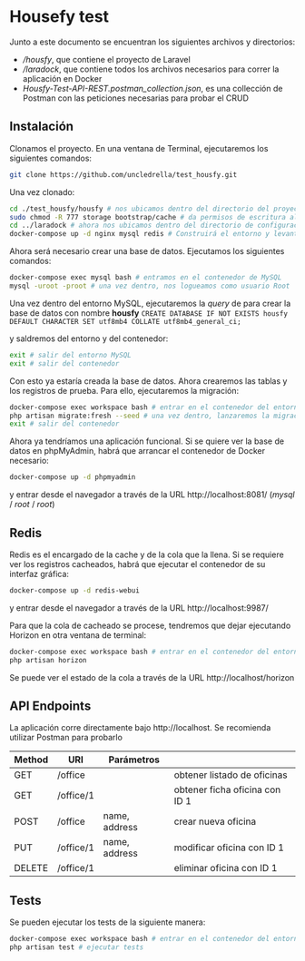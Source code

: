 # Housefy test

Junto a este documento se encuentran los siguientes archivos y directorios:
  - */housfy*, que contiene el proyecto de Laravel
  - */laradock*, que contiene todos los archivos necesarios para correr la aplicación en Docker
  - *Housfy-Test-API-REST.postman_collection.json*, es una collección de Postman con las peticiones necesarias para probar el CRUD
  
## Instalación

Clonamos el proyecto. En una ventana de Terminal, ejecutaremos los siguientes comandos:

```sh
git clone https://github.com/uncledrella/test_housfy.git
```

Una vez clonado:

```sh
cd ./test_housfy/housfy # nos ubicamos dentro del directorio del proyecto
sudo chmod -R 777 storage bootstrap/cache # da permisos de escritura al directorio de cache
cd ../laradock # ahora nos ubicamos dentro del directorio de configuración de Docker
docker-compose up -d nginx mysql redis # Construirá el entorno y levantará los contenedores mínimos requeridos. Puede tardar un rato la primera vez
```
Ahora será necesario crear una base de datos. Ejecutamos los siguientes comandos:
```sh
docker-compose exec mysql bash # entramos en el contenedor de MySQL
mysql -uroot -proot # una vez dentro, nos logueamos como usuario Root
```
Una vez dentro del entorno MySQL, ejecutaremos la *query* de para crear la base de datos con nombre **housfy**
`CREATE DATABASE IF NOT EXISTS housfy DEFAULT CHARACTER SET utf8mb4 COLLATE utf8mb4_general_ci;`

y saldremos del entorno y del contenedor:
```sh
exit # salir del entorno MySQL
exit # salir del contenedor
```
Con esto ya estaría creada la base de datos. Ahora crearemos las tablas y los registros de prueba. Para ello, ejecutaremos la migración:
```sh
docker-compose exec workspace bash # entrar en el contenedor del entorno de trabajo
php artisan migrate:fresh --seed # una vez dentro, lanzaremos la migración
exit # salir del contenedor
```
Ahora ya tendríamos una aplicación funcional. Si se quiere ver la base de datos en phpMyAdmin, habrá que arrancar el contenedor de Docker necesario:
```sh
docker-compose up -d phpmyadmin
```
y entrar desde el navegador a través de la URL http://localhost:8081/ (*mysql* / *root* / *root*)

## Redis
Redis es el encargado de la cache y de la cola que la llena. Si se requiere ver los registros cacheados, habrá que ejecutar el contenedor de su interfaz gráfica:
```sh
docker-compose up -d redis-webui
```
y entrar desde el navegador a través de la URL http://localhost:9987/

Para que la cola de cacheado se procese, tendremos que dejar ejecutando Horizon en otra ventana de terminal:
```sh
docker-compose exec workspace bash # entrar en el contenedor del entorno de trabajo
php artisan horizon
```
Se puede ver el estado de la cola a través de la URL http://localhost/horizon

## API Endpoints
La aplicación corre directamente bajo http://localhost. Se recomienda utilizar Postman para probarlo

| Method | URI | Parámetros | |
| ------ | ------ | ------ | ------ |
|GET | /office | | obtener listado de oficinas |
|GET | /office/1 | | obtener ficha oficina con ID 1 |
|POST | /office | name, address | crear nueva oficina |
|PUT | /office/1 | name, address | modificar oficina con ID 1 |
|DELETE | /office/1 |  | eliminar oficina con ID 1 |

## Tests
Se pueden ejecutar los tests de la siguiente manera:
```sh
docker-compose exec workspace bash # entrar en el contenedor del entorno de trabajo
php artisan test # ejecutar tests
```